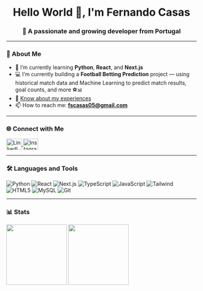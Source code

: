 <h1 align="center">Hello World 👋, I'm Fernando Casas</h1>
<h3 align="center">🚀 A passionate and growing developer from Portugal</h3>

---

### 🌱 About Me
- 🌱 I’m currently learning **Python**, **React**, and **Next.js**  
- 💻 I’m currently building a **Football Betting Prediction** project — using historical match data and Machine Learning to predict match results, goal counts, and more ⚽📊  
- 📄 [Know about my experiences](https://drive.google.com/file/d/1BcZxM27SA8h_dKy-RIS6EoIcnUs71qot/view?usp=sharing)  
- 📫 How to reach me: [**fscasas05@gmail.com**](mailto:fscasas05@gmail.com)  

---

### 🌐 Connect with Me
<p align="left">
<a href="https://linkedin.com/in/fernando-casas-ab7930242" target="blank">
  <img align="center" src="https://raw.githubusercontent.com/rahuldkjain/github-profile-readme-generator/master/src/images/icons/Social/linked-in-alt.svg" alt="LinkedIn" height="30" width="40" />
</a>
<a href="https://instagram.com/fernando__casas_" target="blank">
  <img align="center" src="https://raw.githubusercontent.com/rahuldkjain/github-profile-readme-generator/master/src/images/icons/Social/instagram.svg" alt="Instagram" height="30" width="40" />
</a>
</p>

---

### 🛠 Languages and Tools
![Python](https://img.shields.io/badge/Python-3776AB?style=for-the-badge&logo=python&logoColor=white)
![React](https://img.shields.io/badge/React-20232A?style=for-the-badge&logo=react&logoColor=61DAFB)
![Next.js](https://img.shields.io/badge/Next.js-000000?style=for-the-badge&logo=nextdotjs&logoColor=white)
![TypeScript](https://shields.io/badge/TypeScript-3178C6?style=for-the-badge&logo=TypeScript&logoColor=FFF)
![JavaScript](https://img.shields.io/badge/JavaScript-F7DF1E?style=for-the-badge&logo=javascript&logoColor=black)
![Tailwind](https://img.shields.io/badge/Tailwind_CSS-grey?style=for-the-badge&logo=tailwind-css&logoColor=38B2AC)
![HTML5](https://img.shields.io/badge/HTML5-E34F26?style=for-the-badge&logo=html5&logoColor=white)
![MySQL](https://img.shields.io/badge/MySQL-005C84?style=for-the-badge&logo=mysql&logoColor=white)
![Git](https://img.shields.io/badge/Git-F05032?style=for-the-badge&logo=git&logoColor=white)

---

### 📊 Stats
<p align="left">
  <img height="160em" src="https://github-readme-stats.vercel.app/api?username=fernandosc14&show_icons=true&theme=tokyonight" />
  <img height="160em" src="https://github-readme-stats.vercel.app/api/top-langs/?username=fernandosc14&layout=compact&theme=tokyonight" />
</p>
